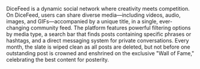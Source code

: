 DiceFeed is a dynamic social network where creativity meets competition. On DiceFeed, users can share diverse media—including videos, audio, images, and GIFs—accompanied by a unique title, in a single, ever-changing community feed. The platform features powerful filtering options by media type, a search bar that finds posts containing specific phrases or hashtags, and a direct messaging system for private conversations. Every month, the slate is wiped clean as all posts are deleted, but not before one outstanding post is crowned and enshrined on the exclusive "Wall of Fame," celebrating the best content for posterity.